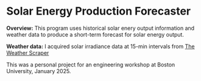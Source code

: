 # Solar Energy Production Forecaster

**Overview:** This program uses historical solar enery output information and weather data to produce a short-term forecast for solar energy output. 

**Weather data:** I acquired solar irradiance data at 15-min intervals from [The Weather Scraper](https://github.com/Karlheinzniebuhr/the-weather-scraper)

This was a personal project for an engineering workshop at Boston University, January 2025.
